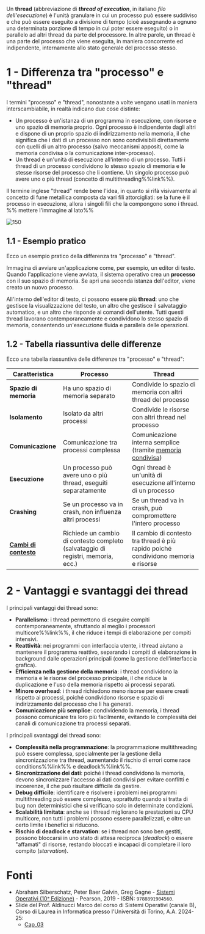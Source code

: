 Un **thread** (abbreviazione di _**thread of execution**_, in italiano _filo dell'esecuzione_) è l'unità granulare in cui un processo può essere suddiviso e che può essere eseguito a divisione di tempo (cioè assegnando a ognuno una determinata porzione di tempo in cui poter essere eseguito) o in parallelo ad altri thread da parte del processore. In altre parole, un thread è una parte del processo che viene eseguita, in maniera concorrente ed indipendente, internamente allo stato generale del processo stesso.

# 1 - Differenza tra "processo" e "thread"

I termini "processo" e "thread", nonostante a volte vengano usati in maniera interscambiabile, in realtà indicano due cose distinte:
- Un processo è un'istanza di un programma in esecuzione, con risorse e uno spazio di memoria proprio. Ogni processo è indipendente dagli altri e dispone di un proprio spazio di indirizzamento nella memoria, il che significa che i dati di un processo non sono condivisibili direttamente con quelli di un altro processo (salvo meccanismi appositi, come la memoria condivisa o la comunicazione inter-processo).
- Un thread è un'unità di esecuzione all'interno di un processo. Tutti i thread di un processo condividono lo stesso spazio di memoria e le stesse risorse del processo che li contiene. Un singolo processo può avere uno o più thread (concetto di multithreading%%link%%).

Il termine inglese "thread" rende bene l'idea, in quanto si rifà visivamente al concetto di fune metallica composta da vari fili attorcigliati: se la fune è il processo in esecuzione, allora i singoli fili che la compongono sono i thread.
%% mettere l'immagine al lato%%

![150](Thread%20-%20Fune.png)

## 1.1 - Esempio pratico

Ecco un esempio pratico della differenza tra "processo" e "thread".

Immagina di avviare un'applicazione come, per esempio, un editor di testo. Quando l'applicazione viene avviata, il sistema operativo crea un **processo** con il suo spazio di memoria. Se apri una seconda istanza dell'editor, viene creato un nuovo processo.

All'interno dell'editor di testo, ci possono essere più **thread**: uno che gestisce la visualizzazione del testo, un altro che gestisce il salvataggio automatico, e un altro che risponde ai comandi dell'utente. Tutti questi thread lavorano contemporaneamente e condividono lo stesso spazio di memoria, consentendo un'esecuzione fluida e parallela delle operazioni.

## 1.2 - Tabella riassuntiva delle differenze

Ecco una tabella riassuntiva delle differenze tra "processo" e "thread":

| Caratteristica                                                             | **Processo**                                                                     | **Thread**                                                                           |
| -------------------------------------------------------------------------- | -------------------------------------------------------------------------------- | ------------------------------------------------------------------------------------ |
| **Spazio di memoria**                                                      | Ha uno spazio di memoria separato                                                | Condivide lo spazio di memoria con altri thread del processo                         |
| **Isolamento**                                                             | Isolato da altri processi                                                        | Condivide le risorse con altri thread nel processo                                   |
| **Comunicazione**                                                          | Comunicazione tra processi complessa                                             | Comunicazione interna semplice (tramite [memoria condivisa](Memoria%20condivisa.md)) |
| **Esecuzione**                                                             | Un processo può avere uno o più thread, eseguiti separatamente                   | Ogni thread è un'unità di esecuzione all'interno di un processo                      |
| **Crashing**                                                               | Se un processo va in crash, non influenza altri processi                         | Se un thread va in crash, può compromettere l'intero processo                        |
| [**Cambi di contesto**](Processi.md#3.4%20-%20Il%20cambio%20di%20contesto) | Richiede un cambio di contesto completo (salvataggio di registri, memoria, ecc.) | Il cambio di contesto tra thread è più rapido poiché condividono memoria e risorse   |

# 2 - Vantaggi e svantaggi dei thread

I principali vantaggi dei thread sono:
- **Parallelismo**: i thread permettono di eseguire compiti contemporaneamente, sfruttando al meglio i processori multicore%%link%%, il che riduce i tempi di elaborazione per compiti intensivi.
- **Reattività**: nei programmi con interfaccia utente, i thread aiutano a mantenere il programma reattivo, separando i compiti di elaborazione in background dalle operazioni principali (come la gestione dell'interfaccia grafica).
- **Efficienza nella gestione della memoria**: i thread condividono la memoria e le risorse del processo principale, il che riduce la duplicazione e l'uso della memoria rispetto ai processi separati.
- **Minore overhead**: i thread richiedono meno risorse per essere creati rispetto ai processi, poiché condividono risorse e spazio di indirizzamento del processo che li ha generati.
- **Comunicazione più semplice**: condividendo la memoria, i thread possono comunicare tra loro più facilmente, evitando le complessità dei canali di comunicazione tra processi separati.

I principali svantaggi dei thread sono:
- **Complessità nella programmazione**: la programmazione multithreading può essere complessa, specialmente per la gestione della sincronizzazione tra thread, aumentando il rischio di errori come race conditions%%link%% e deadlock%%link%%.
- **Sincronizzazione dei dati**: poiché i thread condividono la memoria, devono sincronizzare l'accesso ai dati condivisi per evitare conflitti e incoerenze, il che può risultare difficile da gestire.
- **Debug difficile**: identificare e risolvere i problemi nei programmi multithreading può essere complesso, soprattutto quando si tratta di bug non deterministici che si verificano solo in determinate condizioni.
- **Scalabilità limitata**: anche se i thread migliorano le prestazioni su CPU multicore, non tutti i problemi possono essere parallelizzati, e oltre un certo limite i benefici si riducono.
- **Rischio di deadlock e starvation**: se i thread non sono ben gestiti, possono bloccarsi in uno stato di attesa reciproca (_deadlock_) o essere "affamati" di risorse, restando bloccati e incapaci di completare il loro compito (_starvation_).

# Fonti

- Abraham Silberschatz, Peter Baer Galvin, Greg Gagne - [Sistemi Operativi (10ᵃ Edizione)](https://he.pearson.it/catalogo/1099) - Pearson, 2019 - ISBN: `9788891904560`.
- Slide del Prof. Aldinucci Marco del corso di Sistemi Operativi (canale B), Corso di Laurea in Informatica presso l'Università di Torino, A.A. 2024-25:
	- [Cap_03](https://informatica.i-learn.unito.it/mod/resource/view.php?id=253884)
